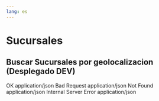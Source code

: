 ```yaml
---
lang: es
---
```


# Sucursales

## Buscar Sucursales por geolocalizacion <format style="superscript" color="Blue">(Desplegado DEV)</format>

<api-endpoint openapi-path="branch.yaml" endpoint="/qry/catalog/v3/store-subsidiaries/location" method="GET">
  <response type="200">
    <description>OK</description>
    <content-type>application/json</content-type>
    <sample lang="JSON" src="getStoreBranchSearchByLocationList.json"/>
  </response>
  <response type="400">
    <description>Bad Request</description>
    <content-type>application/json</content-type>
    <sample lang="json" src="branchesErrorResponsesSamples.json" include-lines="2-6"/>
  </response>
  <response type="404">
    <description>Not Found</description>
    <content-type>application/json</content-type>
    <sample lang="json" src="branchesErrorResponsesSamples.json" include-lines="8-12"/>
  </response>
  <response type="500">
    <description>Internal Server Error</description>
    <content-type>application/json</content-type>
    <sample lang="json" src="branchesErrorResponsesSamples.json" include-lines="14-18"/>
  </response>
</api-endpoint>